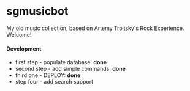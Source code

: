 # sgmusicbot
My old music collection, based on Artemy Troitsky's Rock Experience. Welcome!
#### Development
- first step - populate database: **done**
- second step - add simple commands: **done**
- third one - DEPLOY: **done**
- step four - add search support


